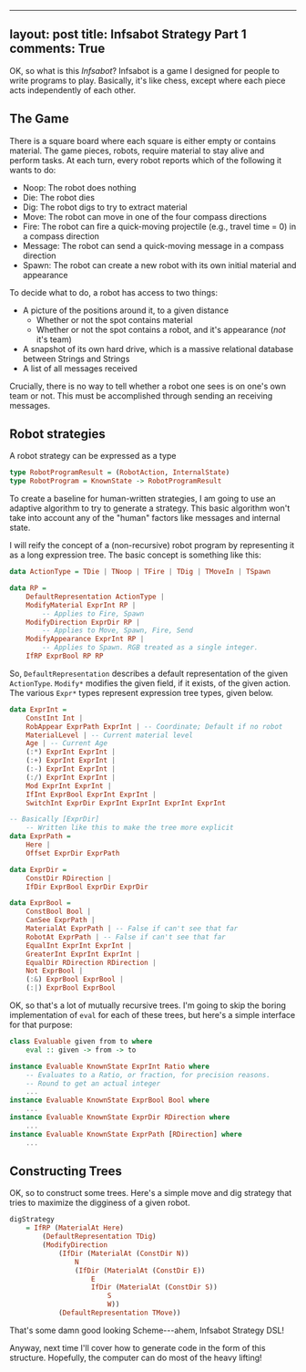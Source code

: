 <!--_-->
---
layout: post
title: Infsabot Strategy Part 1
comments: True
---

OK, so what is this _Infsabot_? Infsabot is a game I designed for people to write programs to play. Basically, it's like chess, except where each piece acts independently of each other.

## The Game

There is a square board where each square is either empty or contains material. The game pieces, robots, require material to stay alive and perform tasks. At each turn, every robot reports which of the following it wants to do:

 - Noop: The robot does nothing
 - Die: The robot dies
 - Dig: The robot digs to try to extract material
 - Move: The robot can move in one of the four compass directions
 - Fire: The robot can fire a quick-moving projectile (e.g., travel time = 0) in a compass direction
 - Message: The robot can send a quick-moving message in a compass direction
 - Spawn: The robot can create a new robot with its own initial material and appearance

To decide what to do, a robot has access to two things:

 - A picture of the positions around it, to a given distance
    - Whether or not the spot contains material
    - Whether or not the spot contains a robot, and it's appearance (_not_ it's team)
 - A snapshot of its own hard drive, which is a massive relational database between Strings and Strings
 - A list of all messages received

Crucially, there is no way to tell whether a robot one sees is on one's own team or not. This must be accomplished through sending an receiving messages.

## Robot strategies

A robot strategy can be expressed as a type

```haskell
type RobotProgramResult = (RobotAction, InternalState)
type RobotProgram = KnownState -> RobotProgramResult
```

To create a baseline for human-written strategies, I am going to use an adaptive algorithm to try to generate a strategy. This basic algorithm won't take into account any of the "human" factors like messages and internal state.

I will reify the concept of a (non-recursive) robot program by representing it as a long expression tree. The basic concept is something like this:

```haskell
data ActionType = TDie | TNoop | TFire | TDig | TMoveIn | TSpawn

data RP =
    DefaultRepresentation ActionType |
    ModifyMaterial ExprInt RP |
        -- Applies to Fire, Spawn
    ModifyDirection ExprDir RP |
        -- Applies to Move, Spawn, Fire, Send
    ModifyAppearance ExprInt RP |
        -- Applies to Spawn. RGB treated as a single integer.
    IfRP ExprBool RP RP
```

So, `DefaultRepresentation` describes a default representation of the given `ActionType`. `Modify*` modifies the given field, if it exists, of the given action. The various `Expr*` types represent expression tree types, given below.

```haskell
data ExprInt =
    ConstInt Int |
    RobAppear ExprPath ExprInt | -- Coordinate; Default if no robot
    MaterialLevel | -- Current material level
    Age | -- Current Age
    (:*) ExprInt ExprInt |
    (:+) ExprInt ExprInt |
    (:-) ExprInt ExprInt |
    (:/) ExprInt ExprInt |
    Mod ExprInt ExprInt |
    IfInt ExprBool ExprInt ExprInt |
    SwitchInt ExprDir ExprInt ExprInt ExprInt ExprInt

-- Basically [ExprDir]
    -- Written like this to make the tree more explicit
data ExprPath =
    Here |
    Offset ExprDir ExprPath

data ExprDir =
    ConstDir RDirection |
    IfDir ExprBool ExprDir ExprDir

data ExprBool =
    ConstBool Bool |
    CanSee ExprPath |
    MaterialAt ExprPath | -- False if can't see that far
    RobotAt ExprPath | -- False if can't see that far
    EqualInt ExprInt ExprInt |
    GreaterInt ExprInt ExprInt |
    EqualDir RDirection RDirection |
    Not ExprBool |
    (:&) ExprBool ExprBool |
    (:|) ExprBool ExprBool
```

OK, so that's a lot of mutually recursive trees. I'm going to skip the boring implementation of `eval` for each of these trees, but here's a simple interface for that purpose:

```haskell
class Evaluable given from to where
    eval :: given -> from -> to

instance Evaluable KnownState ExprInt Ratio where
    -- Evaluates to a Ratio, or fraction, for precision reasons.
    -- Round to get an actual integer
    ...
instance Evaluable KnownState ExprBool Bool where
    ...
instance Evaluable KnownState ExprDir RDirection where
    ...
instance Evaluable KnownState ExprPath [RDirection] where
    ...
```

## Constructing Trees

OK, so to construct some trees. Here's a simple move and dig strategy that tries to maximize the digginess of a given robot.

```haskell
digStrategy
    = IfRP (MaterialAt Here)
        (DefaultRepresentation TDig)
        (ModifyDirection
            (IfDir (MaterialAt (ConstDir N))
                N
                (IfDir (MaterialAt (ConstDir E))
                    E
                    IfDir (MaterialAt (ConstDir S))
                        S
                        W))
            (DefaultRepresentation TMove))
```

That's some damn good looking Scheme---ahem, Infsabot Strategy DSL!

Anyway, next time I'll cover how to generate code in the form of this structure. Hopefully, the computer can do most of the heavy lifting!

